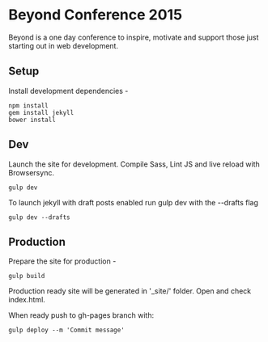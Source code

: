 # Beyond Conference 2015
Beyond is a one day conference to inspire, motivate and support those just starting out in web development.

## Setup
Install development dependencies -
```
npm install
gem install jekyll
bower install
```
## Dev
Launch the site for development. Compile Sass, Lint JS and live reload with Browsersync.
```
gulp dev
```

To launch jekyll with draft posts enabled run gulp dev with the --drafts flag
```
gulp dev --drafts
```

## Production

Prepare the site for production -
```
gulp build
 ```
Production ready site will be generated in '\_site/' folder. Open and check index.html.

When ready push to gh-pages branch with:

```
gulp deploy --m 'Commit message'
```
